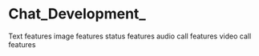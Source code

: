 # Chat_Development_
Text features
image features
status features
audio call features
video call features


